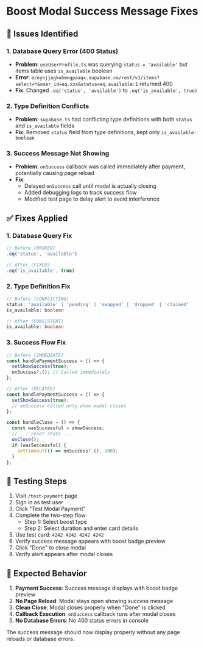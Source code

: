 # Boost Modal Success Message Fixes

## 🐛 Issues Identified

### 1. Database Query Error (400 Status)
- **Problem**: `useUserProfile.ts` was querying `status = 'available'` but items table uses `is_available` boolean
- **Error**: `ecoynjjagkobmngpaaqx.supabase.co/rest/v1/items?select=*&user_id=eq.xxx&status=eq.available:1` returned 400
- **Fix**: Changed `.eq('status', 'available')` to `.eq('is_available', true)`

### 2. Type Definition Conflicts
- **Problem**: `supabase.ts` had conflicting type definitions with both `status` and `is_available` fields
- **Fix**: Removed `status` field from type definitions, kept only `is_available: boolean`

### 3. Success Message Not Showing
- **Problem**: `onSuccess` callback was called immediately after payment, potentially causing page reload
- **Fix**: 
  - Delayed `onSuccess` call until modal is actually closing
  - Added debugging logs to track success flow
  - Modified test page to delay alert to avoid interference

## ✅ Fixes Applied

### 1. Database Query Fix
```typescript
// Before (BROKEN)
.eq('status', 'available')

// After (FIXED)
.eq('is_available', true)
```

### 2. Type Definition Fix
```typescript
// Before (CONFLICTING)
status: 'available' | 'pending' | 'swapped' | 'dropped' | 'claimed'
is_available: boolean

// After (CONSISTENT)
is_available: boolean
```

### 3. Success Flow Fix
```typescript
// Before (IMMEDIATE)
const handlePaymentSuccess = () => {
  setShowSuccess(true);
  onSuccess?.(); // Called immediately
};

// After (DELAYED)
const handlePaymentSuccess = () => {
  setShowSuccess(true);
  // onSuccess called only when modal closes
};

const handleClose = () => {
  const wasSuccessful = showSuccess;
  // ... reset state ...
  onClose();
  if (wasSuccessful) {
    setTimeout(() => onSuccess?.(), 100);
  }
};
```

## 🧪 Testing Steps

1. Visit `/test-payment` page
2. Sign in as test user
3. Click "Test Modal Payment"
4. Complete the two-step flow:
   - Step 1: Select boost type
   - Step 2: Select duration and enter card details
5. Use test card: `4242 4242 4242 4242`
6. Verify success message appears with boost badge preview
7. Click "Done" to close modal
8. Verify alert appears after modal closes

## 🎯 Expected Behavior

1. **Payment Success**: Success message displays with boost badge preview
2. **No Page Reload**: Modal stays open showing success message
3. **Clean Close**: Modal closes properly when "Done" is clicked
4. **Callback Execution**: `onSuccess` callback runs after modal closes
5. **No Database Errors**: No 400 status errors in console

The success message should now display properly without any page reloads or database errors.
